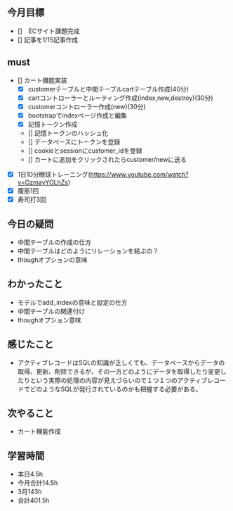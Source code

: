
## 今月目標
- []　ECサイト課題完成
- [] 記事を1/15記事作成


## must
- [] カート機能実装
  - [x] customerテーブルと中間テーブルcartテーブル作成(40分)
  - [x] cartコントローラーとルーティング作成(index,new,destroy)(30分)
  - [x] customerコントローラー作成(new)(30分)
  - [x] bootstrapでindexページ作成と編集　
  - [x] 記憶トークン作成
  - [] 記憶トークンのハッシュ化
  - [] データベースにトークンを登録
  - [] cookieとsessionにcustomer_idを登録
  - [] カートに追加をクリックされたらcustomer/newに送る
- [x] 1日10分眼球トレーニング(https://www.youtube.com/watch?v=OzmayYOLhZs)
- [x] 腹筋1回
- [x] 寿司打3回

## 今日の疑問
- 中間テーブルの作成の仕方
- 中間テーブルはどのようにリレーションを結ぶの？
- thoughオプションの意味


## わかったこと
- モデルでadd_indexの意味と設定の仕方
- 中間テーブルの関連付け
- thoughオプション意味
  
## 感じたこと
- アクティブレコードはSQLの知識が乏しくても、データベースからデータの取得、更新、削除できるが、その一方どのようにデータを取得したり変更したりという実際の処理の内容が見えづらいので１つ１つのアクティブレコードでどのようなSQLが発行されているのかも把握する必要がある。
  
## 次やること
  - カート機能作成

## 学習時間
  - 本日4.5h
  - 今月合計14.5h
  - 3月143h
  - 合計401.5h
